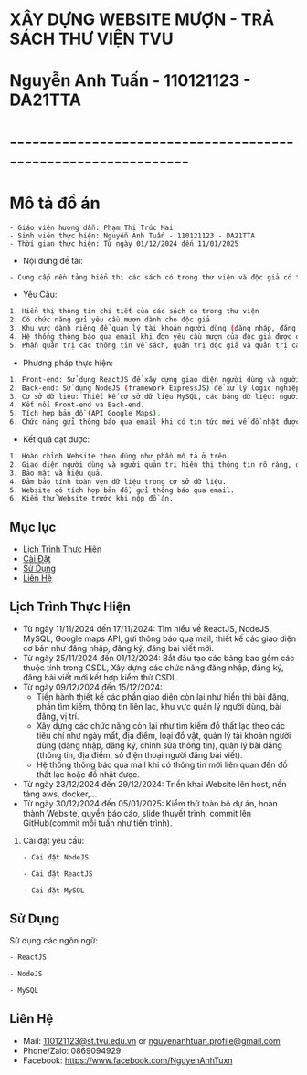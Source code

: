 # XÂY DỰNG WEBSITE MƯỢN - TRẢ SÁCH THƯ VIỆN TVU
# Nguyễn Anh Tuấn - 110121123 - DA21TTA
# --------------------------------------------------------------
# Mô tả đồ án
 ```bash- Tên đề tài: Xây dựng Website mượn - trả sách thư viện TVU
- Giáo viên hướng dẫn: Phạm Thị Trúc Mai
- Sinh viên thực hiện: Nguyễn Anh Tuấn - 110121123 - DA21TTA
- Thời gian thực hiện: Từ ngày 01/12/2024 đến 11/01/2025
 ```
- Nội dung đề tài:
```bash
- Cung cấp nền tảng hiển thị các sách có trong thư viện và độc giả có thể gửi yêu cầu mượn sách và chờ đến khi admin của thư viện duyệt đơn mượn thì độc giả có thể đến thư viện nhận sách.

```
- Yêu Cầu:
```bash
1. Hiển thị thông tin chi tiết của các sách có trong thư viện
2. Có chức năng gửi yêu cầu mượn dành cho độc giả
3. Khu vực dành riêng để quản lý tài khoản người dùng (đăng nhập, đăng ký, chỉnh sửa thông tin).
4. Hệ thống thông báo qua email khi đơn yêu cầu mượn của độc giả được duyệt
5. Phần quản trị các thông tin về sách, quản trị độc giả và quản trị các đơn yêu cầu mượn của độc giả 
```
-	Phương pháp thực hiện:
```bash
1. Front-end: Sử dụng ReactJS để xây dựng giao diện người dùng và người quản trị, hiển thị thông tin rõ ràng, dễ dàng sử dụng.
2. Back-end: Sử dụng NodeJS (framework ExpressJS) để xử lý logic nghiệp vụ, tương tác với cơ sở dữ liệu MySQL. Triển khai các chức năng chính: đăng nhập, đăng ký, đăng tin tìm đồ thất lạc hoặc đồ nhặt được (kèm theo vị trí sử dụng Api Google Maps), tìm kiếm, gửi thông báo qua email, quản lý thông tin người dùng, thông tin bài đăng.
3. Cơ sở dữ liệu: Thiết kế cơ sở dữ liệu MySQL, các bảng dữ liệu: người dùng, bài đăng, loại đồ vật, vị trí, mối quan hệ giữa các bảng để đảm báo tính toàn viện dữ liệu, các chức năng chính trong cơ sở dữ liệu: thêm, sửa, xóa, tìm kiếm.
4. Kết nối Front-end và Back-end.
5. Tích hợp bản đồ (API Google Maps).
6. Chức năng gửi thông báo qua email khi có tin tức mới về đồ nhặt được hoặc đồ bị thất lạc.
```
- Kết quả đạt được:
```bash
1. Hoàn chỉnh Website theo đúng như phần mô tả ở trên.
2. Giao diện người dùng và người quản trị hiển thị thông tin rõ ràng, dễ dàng sử dụng.
3. Bảo mật và hiệu quả.
4. Đảm bảo tính toàn vẹn dữ liệu trong cơ sở dữ liệu.
5. Website có tích hợp bản đồ, gửi thông báo qua email.
6. Kiểm thử Website trước khi nộp đồ án.

```
## Mục lục
- [Lịch Trình Thực Hiện](#lịch-trình-thực-hiện)
- [Cài Đặt](#cài-đặt)
- [Sử Dụng](#sử-dụng)
- [Liên Hệ](#liên-hệ)

## Lịch Trình Thực Hiện
- Từ ngày 11/11/2024 đến 17/11/2024: Tìm hiểu về ReactJS, NodeJS, MySQL, Google maps API, gửi thông báo qua mail, thiết kế các giao diện cơ bản như đăng nhập, đăng ký, đăng bài viết mới.
- Từ ngày 25/11/2024 đến 01/12/2024: Bắt đầu tạo các bảng bao gồm các thuộc tính trong CSDL, Xây dựng các chức năng đăng nhập, đăng ký, đăng bài viết mới kết hợp kiểm thử CSDL.
- Từ ngày 09/12/2024 đến 15/12/2024:
  + Tiến hành thiết kế các phần giao diện còn lại như hiển thị bài đăng, phần tìm kiếm, thông tin liên lạc, khu vực quản lý người dùng, bài đăng, vị trí.
  + Xây dựng các chức năng còn lại như tìm kiếm đồ thất lạc theo các tiêu chí như ngày mất, địa điểm, loại đồ vật, quản lý tài khoản người dùng (đăng nhập, đăng ký, chỉnh sửa thông tin), quản lý bài đăng (thông tin, địa điểm, số điện thoại người đăng bài viết).
  + Hệ thống thông báo qua mail khi có thông tin mới liên quan đến đồ thất lạc hoặc đồ nhặt được.
- Từ ngày 23/12/2024 đến 29/12/2024: Triển khai Website lên host, nền tảng aws, docker,…
- Từ ngày 30/12/2024 đến 05/01/2025: Kiểm thử toàn bộ dự án, hoàn thành Website, quyển báo cáo, slide thuyết trình, commit lên GitHub(commit mỗi tuần như tiến trình).

1. Cài đặt yêu cầu:
    ```bash
    - Cài đặt NodeJS
    ```
   ```bash
   - Cài đặt ReactJS
   ``` 
   ```bash
   - Cài đặt MySQL
   ```
## Sử Dụng

Sử dụng các ngôn ngữ:

```bash
- ReactJS
```
```bash
- NodeJS
```
```bash
- MySQL
```
## Liên Hệ

- Mail: 110121123@st.tvu.edu.vn or nguyenanhtuan.profile@gmail.com
- Phone/Zalo: 0869094929
- Facebook: https://www.facebook.com/NguyenAnhTuxn
